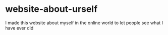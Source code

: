 # website-about-urself
I made this website about myself in the online world to let people see what I have ever did
